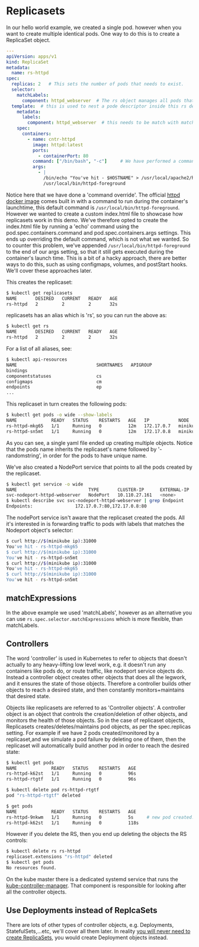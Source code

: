 # Replicasets

In our hello world example, we created a single pod. however when you want to create multiple identical pods. One way to do this is to create a ReplicaSet object.

```yaml
---
apiVersion: apps/v1
kind: ReplicaSet
metadata:
  name: rs-httpd
spec:
  replicas: 2   # This sets the number of pods that needs to exist. 
  selector:
    matchLabels:
      component: httpd_webserver  # The rs object manages all pods that has this label
  template:  # this is used to nest a pode descriptor inside this rs descriptor. 
    metadata:
      labels:
        component: httpd_webserver  # this needs to be match with matchLabels above.
    spec: 
      containers:
        - name: cntr-httpd
          image: httpd:latest 
          ports:
            - containerPort: 80
          command: ["/bin/bash", "-c"]     # We have performed a command override here for testing purposes.
          args:
            - |
              /bin/echo "You've hit - $HOSTNAME" > /usr/local/apache2/htdocs/index.html
              /usr/local/bin/httpd-foreground  
```

Notice here that we have done a 'command override'. The official [httpd docker image](https://github.com/docker-library/httpd) comes built in with a command to run during the container's launchtime, this default command is `/usr/local/bin/httpd-foreground`. However we wanted to create a custom index.html file to showcase how replicasets work in this demo. We've therefore opted to create the index.html file by running a 'echo' command using the pod.spec.containers.command and pod.spec.containers.args settings. This ends up overriding the default command, which is not what we wanted. So to counter this problem, we've appended `/usr/local/bin/httpd-foreground` to the end of our args setting, so that it still gets executed during the container's launch time. This is a bit of a hacky approach, there are better ways to do this, such as using configmaps, volumes, and postStart hooks. We'll cover these approaches later.

This creates the replicaset:

```bash
$ kubectl get replicasets
NAME       DESIRED   CURRENT   READY   AGE
rs-httpd   2         2         2       32s
```

replicasets has an alias which is 'rs', so you can run the above as:

```bash
$ kubectl get rs
NAME       DESIRED   CURRENT   READY   AGE
rs-httpd   2         2         2       32s
```

For a list of all aliases, see:

```bash
$ kubectl api-resources
NAME                              SHORTNAMES   APIGROUP                       NAMESPACED   KIND
bindings                                                                      true         Binding
componentstatuses                 cs                                          false        ComponentStatus
configmaps                        cm                                          true         ConfigMap
endpoints                         ep                                          true         Endpoints
...
```

This replicaset in turn creates the following pods:

```bash
$ kubectl get pods -o wide --show-labels
NAME             READY   STATUS    RESTARTS   AGE   IP           NODE       NOMINATED NODE   READINESS GATES   LABELS
rs-httpd-mkg65   1/1     Running   0          12m   172.17.0.7   minikube   <none>           <none>            component=httpd_webserver
rs-httpd-sn5mt   1/1     Running   0          12m   172.17.0.8   minikube   <none>           <none>            component=httpd_webserver
```

As you can see, a single yaml file ended up creating multiple objects. Notice that the pods name inherits the replicaset's name followed by '-randomstring', in order for the pods to have unique name.  

We've also created a NodePort service that points to all the pods created by the replicaset. 

```bash
$ kubectl get service -o wide
NAME                           TYPE       CLUSTER-IP      EXTERNAL-IP   PORT(S)          AGE   SELECTOR
svc-nodeport-httpd-webserver   NodePort   10.110.27.161   <none>        3050:31000/TCP   10m   component=httpd_webserver
$ kubectl describe svc svc-nodeport-httpd-webserver | grep Endpoint
Endpoints:                172.17.0.7:80,172.17.0.8:80
```

The nodePort service isn't aware that the replicaset created the pods. All it's interested in is forwarding traffic to pods with labels that matches the Nodeport object's selector:

```bash
$ curl http://$(minikube ip):31000
You've hit - rs-httpd-mkg65
$ curl http://$(minikube ip):31000
You've hit - rs-httpd-sn5mt
$ curl http://$(minikube ip):31000
You've hit - rs-httpd-mkg65
$ curl http://$(minikube ip):31000
You've hit - rs-httpd-sn5mt
```

## matchExpressions

In the above example we used 'matchLabels', however as an alternative you can use `rs.spec.selector.matchExpressions` which is more flexible, than matchLabels. 


## Controllers

The word 'controller' is used in Kubernetes to refer to objects that doesn't actually to any heavy-lifting low level work, e.g. it doesn't run any containers like pods do, or route traffic, like nodeport service objects do. Instead a controller object creates other objects that does all the legwork, and it ensures the state of those objects. Therefore a controller builds other objects to reach a desired state, and then constantly monitors+maintains that desired state. 

Objects like replicasets are referred to as 'Controller objects'. A controller object is an object that controls the creation/deletion of other objects, and monitors the health of those objects. So in the case of replicaset objects, Replicasets creates/deletes/maintains pod objects, as per the spec.replicas setting. For example if we have 2 pods created/monitored by a replicaset,and we simulate a pod failure by deleting one of them, then the replicaset will automatically build another pod in order to reach the desired state:

```bash
$ kubectl get pods
NAME             READY   STATUS    RESTARTS   AGE
rs-httpd-k62st   1/1     Running   0          96s
rs-httpd-rtgtf   1/1     Running   0          96s

$ kubectl delete pod rs-httpd-rtgtf
pod "rs-httpd-rtgtf" deleted

$ get pods
NAME             READY   STATUS    RESTARTS   AGE
rs-httpd-9nkwm   1/1     Running   0          5s     # new pod created.
rs-httpd-k62st   1/1     Running   0          118s
```

However if you delete the RS, then you end up deleting the objects the RS controls:

```bash
$ kubectl delete rs rs-httpd
replicaset.extensions "rs-httpd" deleted
$ kubectl get pods
No resources found.
```

On the kube master there is a dedicated systemd service that runs the [kube-controller-manager](https://github.com/kelseyhightower/kubernetes-the-hard-way/blob/master/docs/08-bootstrapping-kubernetes-controllers.md#configure-the-kubernetes-controller-manager). That component is responsible for looking after all the controller objects. 


## Use Deployments instead of ReplcaSets

There are lots of other types of controller objects, e.g. Deployments, StatefulSets,...etc, we'll cover all them later. In reality [you will never need to create ReplicaSets](https://kubernetes.io/docs/concepts/workloads/controllers/replicaset/#when-to-use-a-replicaset), you would create Deployment objects instead.






